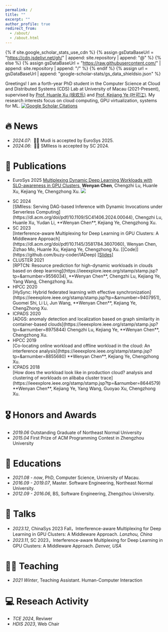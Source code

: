 ```yaml
---
permalink: /
title: ""
excerpt: ""
author_profile: true
redirect_from: 
  - /about/
  - /about.html
---
```


{% if site.google_scholar_stats_use_cdn %}
{% assign gsDataBaseUrl = "https://cdn.jsdelivr.net/gh/" | append: site.repository | append: "@" %}
{% else %}
{% assign gsDataBaseUrl = "https://raw.githubusercontent.com/" | append: site.repository | append: "/" %}
{% endif %}
{% assign url = gsDataBaseUrl | append: "google-scholar-stats/gs_data_shieldsio.json" %}

<span class='anchor' id='about-me'></span>

Greetings! I am a forth-year PhD student in the Computer Science at Cloud and Distributed Systems (CDS) Lab at University of Macau (2021-Present), supervised by <span style="text-decoration: underline;">[Prof. Huanle Xu (徐欢乐)](https://www.fst.um.edu.mo/people/huanlexu)</span> and <span style="text-decoration: underline;">[Prof. Kejiang Ye (叶可江)](https://people.ucas.edu.cn/~kejiang?language=en)</span>. My research interests focus on cloud computing, GPU virtualization, systems for ML. <a href="https://scholar.google.com/citations?user=WKFOF1cAAAAJ"><img src="https://img.shields.io/endpoint?url=https%3A%2F%2Fexample.com%2Fapi%2Fendpoint&logo=Google%20Scholar&labelColor=f6f6f6&color=9cf&style=flat&label=citations" alt="Google Scholar Citations">
</a>

<!-- My research interest includes neural machine translation and computer vision. I have published more than 100 papers at the top international AI conferences with total <a href='https://scholar.google.com/citations?user=DhtAFkwAAAAJ'>google scholar citations <strong><span id='total_cit'>260000+</span></strong></a> (You can also use google scholar badge <a href='https://scholar.google.com/citations?user=DhtAFkwAAAAJ'><img src="https://img.shields.io/endpoint?url={{ url | url_encode }}&logo=Google%20Scholar&labelColor=f6f6f6&color=9cf&style=flat&label=citations"></a>). -->


# 🔥 News
- *2024.07*: &nbsp;🎉🎉 Mudi is accepted by EuroSys 2025.  
- *2024.06*: &nbsp;🎉🎉 SMIless is accepted by SC 2024. 

# 📝 Publications 

<!-- <div class='paper-box'><div class='paper-box-image'><div><div class="badge">EuroSys 2025</div><img src='images/mudi.png' alt="sym" width="100%"></div></div>
<div class='paper-box-text' markdown="1">

[Multiplexing Dynamic Deep Learning Workloads with SLO-awareness in GPU Clusters](https://openaccess.thecvf.com/content_cvpr_2016/papers/He_Deep_Residual_Learning_CVPR_2016_paper.pdf)

**Wenyan Chen**, Chengzhi Lu, Huanle Xu, Kejiang Ye, Chengzhong Xu.

[**Project**](https://scholar.google.com/citations?view_op=view_citation&hl=zh-CN&user=DhtAFkwAAAAJ&citation_for_view=DhtAFkwAAAAJ:ALROH1vI_8AC) <strong><span class='show_paper_citations' data='DhtAFkwAAAAJ:ALROH1vI_8AC'></span></strong>
- Lorem ipsum dolor sit amet, consectetur adipiscing elit. Vivamus ornare aliquet ipsum, ac tempus justo dapibus sit amet. 
</div>
</div> -->

- <span class="conf_title_badge">EuroSys 2025</span> <a href="pdfs/mudi.pdf">Multiplexing Dynamic Deep Learning Workloads with SLO-awareness in GPU Clusters</a>, **Wenyan Chen**, Chengzhi Lu, Huanle Xu, Kejiang Ye, Chengzhong Xu. <a href='https://scholar.google.com/citations?user=DhtAFkwAAAAJ'><img src="https://img.shields.io/endpoint?url={{ url | url_encode }}&logo=Google%20Scholar&labelColor=f6f6f6&color=9cf&style=flat&label=citations"></a>

- <div class="conf_title_badge">SC 2024</div> [SMIless: Serving DAG-based Inference with Dynamic Invocations under Serverless Computing](https://dl.acm.org/doi/pdf/10.1109/SC41406.2024.00044), Chengzhi Lu, Huanle Xu, Yudan Li, **Wenyan Chen**, Kejiang Ye, Chengzhong Xu. <span class='show_paper_citations' data='WKFOF1cAAAAJ:ufrVoPGSRksC'></span>

- <div class="conf_title_badge">SC 2023</div> [Interference-aware Multiplexing for Deep Learning in GPU Clusters: A Middleware Approach](https://dl.acm.org/doi/pdf/10.1145/3581784.3607060), Wenyan Chen, Zizhao Mo, Huanle Xu, Kejiang Ye, Chengzhong Xu. [[Code]](https://github.com/buzy-coder/IADeep) <a href="pdfs/IADeep-slides.pdf">[Slides]</a> 

- <div class="conf_title_badge">CLUSTER 2021</div> [RPTCN: Resource prediction for high-dynamic workloads in clouds based on deep learning](https://ieeexplore.ieee.org/stamp/stamp.jsp?tp=&arnumber=9556034), **Wenyan Chen**, Chengzhi Lu, Kejiang Ye, Yang Wang, Chengzhong Xu. 

- <div class="conf_title_badge">HPCC 2020</div> [HySync: Hybrid federated learning with effective synchronization](https://ieeexplore.ieee.org/stamp/stamp.jsp?tp=&arnumber=9407951), Guomei Shi, Li Li, Jun Wang, **Wenyan Chen**, Kejiang Ye, ChengZhong Xu. 

- <div class="conf_title_badge">ICPADS 2020</div> [ADGS: anomaly detection and localization based on graph similarity in container-based clouds](https://ieeexplore.ieee.org/stamp/stamp.jsp?tp=&arnumber=8975844) Chengzhi Lu, Kejiang Ye, **Wenyan Chen**, Chengzhong Xu. 

- <div class="conf_title_badge">HPCC 2019</div> [Co-locating online workload and offline workload in the cloud: An interference analysis](https://ieeexplore.ieee.org/stamp/stamp.jsp?tp=&arnumber=8855680) **Wenyan Chen**, Kejiang Ye, Chengzhong Xu. 

- <div class="conf_title_badge">ICPADS 2018</div> [How does the workload look like in production cloud? analysis and clustering of workloads on alibaba cluster trace](https://ieeexplore.ieee.org/stamp/stamp.jsp?tp=&arnumber=8644579) **Wenyan Chen**, Kejiang Ye, Yang Wang, Guoyao Xu, Chengzhong Xu. 


# 🎖 Honors and Awards
- *2019.06* Outstanding Graduate of Northeast Normal University
- *2015.04* First Prize of ACM Programming Contest in Zhengzhou University 

# 📖 Educations
- *2021.08 - now*, PhD, Computer Science, University of Macau.
- *2016.09 - 2019.07*, Master. Software Engineering, Northeast Normal University.
- *2012.09 - 2016.06*, BS, Software Engineering, Zhengzhou University. 

# 💬 Talks
- *2023.12*, ChinaSys 2023 Fall，Interference-aware Multiplexing for Deep Learning in GPU Clusters: A Middleware Approach. *Lanzhou, China*  
- *2023.11*, SC 2023，Interference-aware Multiplexing for Deep Learning in GPU Clusters: A Middleware Approach. *Denver, USA* 

# 🧑‍🎨 Teaching
- *2021 Winter*, Teaching Assistant. Human-Computer Interaction

# 💻 Reseach Activity
- *TCE 2024*, Reviwer
- *HDIS 2023*, Web Chair